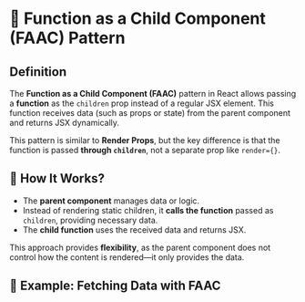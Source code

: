 # 📌 Function as a Child Component (FAAC) Pattern

## **Definition**
The **Function as a Child Component (FAAC)** pattern in React allows passing a **function** as the `children` prop instead of a regular JSX element. This function receives data (such as props or state) from the parent component and returns JSX dynamically.

This pattern is similar to **Render Props**, but the key difference is that the function is passed **through `children`**, not a separate prop like `render={}`.

## **🔹 How It Works?**
- The **parent component** manages data or logic.
- Instead of rendering static children, it **calls the function** passed as `children`, providing necessary data.
- The **child function** uses the received data and returns JSX.

This approach provides **flexibility**, as the parent component does not control how the content is rendered—it only provides the data.

## **🔹 Example: Fetching Data with FAAC**